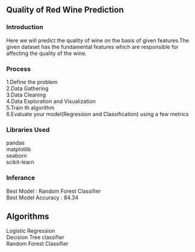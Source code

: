 ## Quality of Red Wine Prediction
### Introduction
Here we will predict the quality of wine on the basis of given features.The given dataset has the fundamental features which are responsible for affecting the quality of the wine.

### Process
1.Define the problem <br>
2.Data Gathering <br>
3.Data Cleaning <br>
4.Data Exploration and Visualization <br>
5.Train th algorithm <br>
6.Evaluate your model(Regression and Classification) using a few metrics <br>

### Libraries Used
pandas <br>
matplotlib <br>
seaborn <br>
scikit-learn <br>
### Inferance
Best Model : Random Forest Classifier <br>
Best Model Accuracy : 84.34 <br>
## Algorithms
Logistic Regression <br>
Decision Tree classifier <br>
Random Forest Classifier <br>
